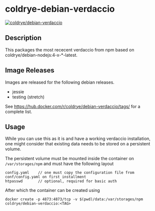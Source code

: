 # coldrye-debian-verdaccio

[![coldrye/debian-verdaccio](http://dockeri.co/image/coldrye/debian-verdaccio)](https://hub.docker.com/r/coldrye/debian-verdaccio/)


## Description

This packages the most rececent verdaccio from npm based on coldrye/debian-nodejs:4-x-*-latest.


## Image Releases

Images are released for the following debian releases.

- jessie
- testing (stretch)

See https://hub.docker.com/r/coldrye/debian-verdaccio/tags/ for a complete list.


## Usage

While you can use this as it is and have a working verdaccio installation, one might consider that
existing data needs to be stored on a persistent volume.

The persistent volume must be mounted inside the container on ``/var/storages/npm`` and must have the following layout

```
config.yaml    // one must copy the configuration file from conf/config.yaml on first installment
htpasswd       // optional, required for basic auth
```

After which the container can be created using

```
docker create -p 4873:4873/tcp -v $(pwd)/data:/var/storages/npm coldrye/debian-verdaccio:<TAG>
```

